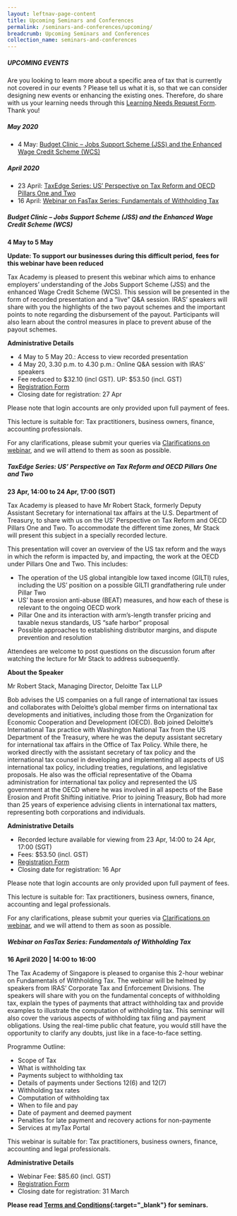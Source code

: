 ```yaml
---
layout: leftnav-page-content
title: Upcoming Seminars and Conferences
permalink: /seminars-and-conferences/upcoming/
breadcrumb: Upcoming Seminars and Conferences
collection_name: seminars-and-conferences
---
```



##### **UPCOMING EVENTS**
Are you looking to learn more about a specific area of tax that is currently not covered in our events ? 
Please tell us what it is, so that we can consider designing new events or enhancing the existing ones.
Therefore, do share with us your learning needs through this [Learning Needs Request Form](https://form.gov.sg/5d2c51283703d80011e52615). Thank you!



##### **May 2020**

* 4 May: [Budget Clinic – Jobs Support Scheme (JSS) and the Enhanced Wage Credit Scheme (WCS)](/seminars-and-conferences/upcoming/#BCWCS-ta-id)


##### **April 2020**

* 23 April: [TaxEdge Series: US’ Perspective on Tax Reform and OECD Pillars One and Two](/seminars-and-conferences/upcoming/#TEUS-ta-id)
* 16 April: [Webinar on FasTax Series: Fundamentals of Withholding Tax](/seminars-and-conferences/upcoming/#FTWHT-ta-id)


<a id="BCWCS-ta-id"></a>
##### **Budget Clinic – Jobs Support Scheme (JSS) and the Enhanced Wage Credit Scheme (WCS)**
**4 May to 5 May**

**Update: To support our businesses during this difficult period, fees for this webinar have been reduced**

Tax Academy is pleased to present this webinar which aims to enhance employers’ understanding of the Jobs Support Scheme (JSS) and the enhanced Wage Credit Scheme (WCS). This session will be presented in the form of recorded presentation and a “live” Q&A session. IRAS’ speakers will share with you the highlights of the two payout schemes and the important points to note regarding the disbursement of the payout. Participants will also learn about the control measures in place to prevent abuse of the payout schemes.
 
**Administrative Details**
* 4 May to 5 May 20.: Access to view recorded presentation
* 4 May 20, 3.30 p.m. to 4.30 p.m.: Online Q&A session with IRAS’ speakers
* Fee reduced to $32.10 (incl GST).  UP: $53.50 (incl. GST)
* [Registration Form](https://forms.gle/UYXt4DDA1QrKBZSH7)
* Closing date for registration: 27 Apr

Please note that login accounts are only provided upon full payment of fees.

This lecture is suitable for: Tax practitioners, business owners, finance, accounting professionals.

For any clarifications, please submit your queries via [Clarifications on webinar](https://form.gov.sg/5ea017ab194a2500122e8d8e), and we will attend to them as soon as possible.


<a id="TEUS-ta-id"></a>
##### **TaxEdge Series: US’ Perspective on Tax Reform and OECD Pillars One and Two**
**23 Apr, 14:00 to 24 Apr, 17:00 (SGT)**

Tax Academy is pleased to have Mr Robert Stack, formerly Deputy Assistant Secretary for international tax affairs at the U.S. Department of Treasury, to share with us on the US’ Perspective on Tax Reform and OECD Pillars One and Two. To accommodate the different time zones, Mr Stack will present this subject in a specially recorded lecture. 

This presentation will cover an overview of the US tax reform and the ways in which the reform is impacted by, and impacting, the work at the OECD under Pillars One and Two. This includes:

* The operation of the US global intangible low taxed income (GILTI) rules, including the US’ position on a possible GILTI grandfathering rule under Pillar Two
* US’ base erosion anti-abuse (BEAT) measures, and how each of these is relevant to the ongoing OECD work
* Pillar One and its interaction with arm’s-length transfer pricing and taxable nexus standards, US “safe harbor” proposal
* Possible approaches to establishing distributor margins, and dispute prevention and resolution
 
Attendees are welcome to post questions on the discussion forum after watching the lecture for Mr Stack to address subsequently.

**About the Speaker**

Mr Robert Stack, Managing Director, Deloitte Tax LLP

Bob advises the US companies on a full range of international tax issues and collaborates with Deloitte’s global member firms on international tax developments and initiatives, including those from the Organization for Economic Cooperation and Development (OECD).  Bob joined Deloitte’s International Tax practice with Washington National Tax from the US Department of the Treasury, where he was the deputy assistant secretary for international tax affairs in the Office of Tax Policy. While there, he worked directly with the assistant secretary of tax policy and the international tax counsel in developing and implementing all aspects of US international tax policy, including treaties, regulations, and legislative proposals. He also was the official representative of the Obama administration for international tax policy and represented the US government at the OECD where he was involved in all aspects of the Base Erosion and Profit Shifting initiative. Prior to joining Treasury, Bob had more than 25 years of experience advising clients in international tax matters, representing both corporations and individuals.

**Administrative Details**

* Recorded lecture available for viewing from 23 Apr, 14:00 to 24 Apr, 17:00 (SGT)
* Fees: $53.50 (incl. GST)
* [Registration Form](https://forms.gle/mpHtEVgcjSA99y6WA)
* Closing date for registration: 16 Apr

Please note that login accounts are only provided upon full payment of fees.

This lecture is suitable for: Tax practitioners, business owners, finance, accounting and legal professionals.

For any clarifications, please submit your queries via [Clarifications on webinar](https://form.gov.sg/5e8e8f131d1cd7001151f3a8), and we will attend to them as soon as possible.



<a id="FTWHT-ta-id"></a>
##### **Webinar on FasTax Series: Fundamentals of Withholding Tax**
**16 April 2020 | 14:00 to 16:00**

The Tax Academy of Singapore is pleased to organise this 2-hour webinar on Fundamentals of Withholding Tax. The webinar will be helmed by speakers from IRAS’ Corporate Tax and Enforcement Divisions. The speakers will share with you on the fundamental concepts of withholding tax, explain the types of payments that attract withholding tax and provide examples to illustrate the computation of withholding tax. This seminar will also cover the various aspects of withholding tax filing and payment obligations. Using the real-time public chat feature, you would still have the opportunity to clarify any doubts, just like in a face-to-face setting.

Programme Outline:
* Scope of Tax
* What is withholding tax
* Payments subject to withholding tax
* Details of payments under Sections 12(6) and 12(7)
* Withholding tax rates
* Computation of withholding tax
* When to file and pay
* Date of payment and deemed payment
* Penalties for late payment and recovery actions for non-paymente
* Services at myTax Portal

This webinar is suitable for: Tax practitioners, business owners, finance, accounting and legal professionals.

**Administrative Details**

* Webinar Fee: $85.60 (incl. GST)
* [Registration Form](https://forms.gle/9yD8c46ih4jVD8DL6)
* Closing date for registration: 31 March








**Please read [Terms and Conditions](https://production-iras-tax-academy.netlify.com/executive-tax-programmes/terms-and-conditions/){:target="_blank"} for seminars.**
